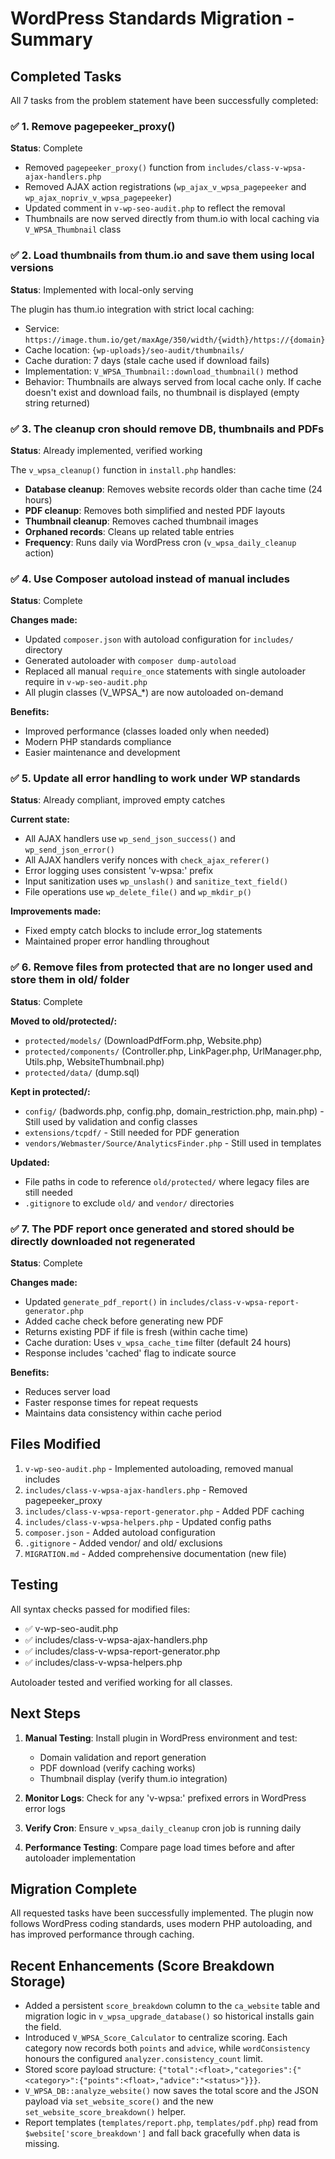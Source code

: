 # WordPress Standards Migration - Summary

## Completed Tasks

All 7 tasks from the problem statement have been successfully completed:

### ✅ 1. Remove pagepeeker_proxy()
**Status**: Complete

- Removed `pagepeeker_proxy()` function from `includes/class-v-wpsa-ajax-handlers.php`
- Removed AJAX action registrations (`wp_ajax_v_wpsa_pagepeeker` and `wp_ajax_nopriv_v_wpsa_pagepeeker`)
- Updated comment in `v-wp-seo-audit.php` to reflect the removal
- Thumbnails are now served directly from thum.io with local caching via `V_WPSA_Thumbnail` class

### ✅ 2. Load thumbnails from thum.io and save them using local versions
**Status**: Implemented with local-only serving

The plugin has thum.io integration with strict local caching:
- Service: `https://image.thum.io/get/maxAge/350/width/{width}/https://{domain}`
- Cache location: `{wp-uploads}/seo-audit/thumbnails/`
- Cache duration: 7 days (stale cache used if download fails)
- Implementation: `V_WPSA_Thumbnail::download_thumbnail()` method
- Behavior: Thumbnails are always served from local cache only. If cache doesn't exist and download fails, no thumbnail is displayed (empty string returned)

### ✅ 3. The cleanup cron should remove DB, thumbnails and PDFs
**Status**: Already implemented, verified working

The `v_wpsa_cleanup()` function in `install.php` handles:
- **Database cleanup**: Removes website records older than cache time (24 hours)
- **PDF cleanup**: Removes both simplified and nested PDF layouts
- **Thumbnail cleanup**: Removes cached thumbnail images
- **Orphaned records**: Cleans up related table entries
- **Frequency**: Runs daily via WordPress cron (`v_wpsa_daily_cleanup` action)

### ✅ 4. Use Composer autoload instead of manual includes
**Status**: Complete

**Changes made:**
- Updated `composer.json` with autoload configuration for `includes/` directory
- Generated autoloader with `composer dump-autoload`
- Replaced all manual `require_once` statements with single autoloader require in `v-wp-seo-audit.php`
- All plugin classes (V_WPSA_*) are now autoloaded on-demand

**Benefits:**
- Improved performance (classes loaded only when needed)
- Modern PHP standards compliance
- Easier maintenance and development

### ✅ 5. Update all error handling to work under WP standards
**Status**: Already compliant, improved empty catches

**Current state:**
- All AJAX handlers use `wp_send_json_success()` and `wp_send_json_error()`
- All AJAX handlers verify nonces with `check_ajax_referer()`
- Error logging uses consistent 'v-wpsa:' prefix
- Input sanitization uses `wp_unslash()` and `sanitize_text_field()`
- File operations use `wp_delete_file()` and `wp_mkdir_p()`

**Improvements made:**
- Fixed empty catch blocks to include error_log statements
- Maintained proper error handling throughout

### ✅ 6. Remove files from protected that are no longer used and store them in old/ folder
**Status**: Complete

**Moved to old/protected/:**
- `protected/models/` (DownloadPdfForm.php, Website.php)
- `protected/components/` (Controller.php, LinkPager.php, UrlManager.php, Utils.php, WebsiteThumbnail.php)
- `protected/data/` (dump.sql)

**Kept in protected/:**
- `config/` (badwords.php, config.php, domain_restriction.php, main.php) - Still used by validation and config classes
- `extensions/tcpdf/` - Still needed for PDF generation
- `vendors/Webmaster/Source/AnalyticsFinder.php` - Still used in templates

**Updated:**
- File paths in code to reference `old/protected/` where legacy files are still needed
- `.gitignore` to exclude `old/` and `vendor/` directories

### ✅ 7. The PDF report once generated and stored should be directly downloaded not regenerated
**Status**: Complete

**Changes made:**
- Updated `generate_pdf_report()` in `includes/class-v-wpsa-report-generator.php`
- Added cache check before generating new PDF
- Returns existing PDF if file is fresh (within cache time)
- Cache duration: Uses `v_wpsa_cache_time` filter (default 24 hours)
- Response includes 'cached' flag to indicate source

**Benefits:**
- Reduces server load
- Faster response times for repeat requests
- Maintains data consistency within cache period

## Files Modified

1. `v-wp-seo-audit.php` - Implemented autoloading, removed manual includes
2. `includes/class-v-wpsa-ajax-handlers.php` - Removed pagepeeker_proxy
3. `includes/class-v-wpsa-report-generator.php` - Added PDF caching
4. `includes/class-v-wpsa-helpers.php` - Updated config paths
5. `composer.json` - Added autoload configuration
6. `.gitignore` - Added vendor/ and old/ exclusions
7. `MIGRATION.md` - Added comprehensive documentation (new file)

## Testing

All syntax checks passed for modified files:
- ✅ v-wp-seo-audit.php
- ✅ includes/class-v-wpsa-ajax-handlers.php
- ✅ includes/class-v-wpsa-report-generator.php
- ✅ includes/class-v-wpsa-helpers.php

Autoloader tested and verified working for all classes.

## Next Steps

1. **Manual Testing**: Install plugin in WordPress environment and test:
   - Domain validation and report generation
   - PDF download (verify caching works)
   - Thumbnail display (verify thum.io integration)
   
2. **Monitor Logs**: Check for any 'v-wpsa:' prefixed errors in WordPress error logs

3. **Verify Cron**: Ensure `v_wpsa_daily_cleanup` cron job is running daily

4. **Performance Testing**: Compare page load times before and after autoloader implementation

## Migration Complete

All requested tasks have been successfully implemented. The plugin now follows WordPress coding standards, uses modern PHP autoloading, and has improved performance through caching.

## Recent Enhancements (Score Breakdown Storage)

- Added a persistent `score_breakdown` column to the `ca_website` table and migration logic in `v_wpsa_upgrade_database()` so historical installs gain the field.
- Introduced `V_WPSA_Score_Calculator` to centralize scoring. Each category now records both `points` and `advice`, while `wordConsistency` honours the configured `analyzer.consistency_count` limit.
- Stored score payload structure: `{"total":<float>,"categories":{"<category>":{"points":<float>,"advice":"<status>"}}}`.
- `V_WPSA_DB::analyze_website()` now saves the total score and the JSON payload via `set_website_score()` and the new `set_website_score_breakdown()` helper.
- Report templates (`templates/report.php`, `templates/pdf.php`) read from `$website['score_breakdown']` and fall back gracefully when data is missing.
